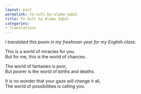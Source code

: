 ```yaml
---
layout: post
permalink: to-sufi-by-alama-iqbal
title: To Sufi by Alama Iqbal
categories:
- Translations
---
```


_I translated this poem in my freshman year for my English class:_


This is a world of miracles for you.  
But for me, this is the world of chances.

The world of fantasies is poor,  
But poorer is the world of births and deaths.

It is no wonder that your gaze will change it all,  
The world of possibilities is calling you.
